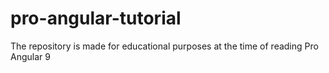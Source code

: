 # pro-angular-tutorial
The repository is made for educational purposes at the time of reading Pro Angular 9
